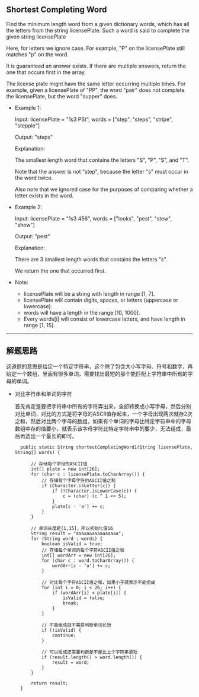## Shortest Completing Word

Find the minimum length word from a given dictionary words, which has all the letters from the string licensePlate. Such a word is said to complete the given string licensePlate

Here, for letters we ignore case. For example, "P" on the licensePlate still matches "p" on the word.

It is guaranteed an answer exists. If there are multiple answers, return the one that occurs first in the array.

The license plate might have the same letter occurring multiple times. For example, given a licensePlate of "PP", the word "pair" does not complete the licensePlate, but the word "supper" does.

- Example 1:

  Input: licensePlate = "1s3 PSt", words = ["step", "steps", "stripe", "stepple"]

  Output: "steps"

  Explanation: 
  
  The smallest length word that contains the letters "S", "P", "S", and "T".
  
  Note that the answer is not "step", because the letter "s" must occur in the word twice.

  Also note that we ignored case for the purposes of comparing whether a letter exists in the word.

- Example 2:

  Input: licensePlate = "1s3 456", words = ["looks", "pest", "stew", "show"]

  Output: "pest"

  Explanation: 
  
  There are 3 smallest length words that contains the letters "s".

  We return the one that occurred first.

- Note:
  
  - licensePlate will be a string with length in range [1, 7].
  - licensePlate will contain digits, spaces, or letters (uppercase or lowercase).
  - words will have a length in the range [10, 1000].
  - Every words[i] will consist of lowercase letters, and have length in range [1, 15].
---

## 解题思路

这道题的意思是给定一个特定字符串，这个除了包含大小写字母、符号和数字，再给定一个数组，里面有很多单词，需要找出最短的那个能匹配上字符串中所有的字母的单词。

- 对比字符串和单词的字符

  首先肯定是要把字符串中所有的字符弄出来，全部转换成小写字母，然后分别对比单词，对比的方式是将字母的ASCII值存起来，一个字母出现两次就存2次之和，然后对比两个字母的数组，如果有个单词的字母比特定字符串中的字母数组中存的值要小，就表示该字母字符比特定字符串中的要少，无法组成，最后再选出一个最长的即可。

  ```
	public static String shortestCompletingWord1(String licensePlate, String[] words) {

		// 存储每个字母的ASCII值
		int[] plate = new int[26];
		for (char c : licensePlate.toCharArray()) {
			// 存储每个字母字符的ASCII值之和
			if (Character.isLetter(c)) {
				if (!Character.isLowerCase(c)) {
					c = (char) (c ^ 1 << 5);
				}
				plate[c - 'a'] += c;
			}
		}

		// 单词长度是[1,15]，所以初始化值16
		String result = "aaaaaaaaaaaaaaaa";
		for (String word : words) {
			boolean isValid = true;
			// 存储每个单词的每个字符ASCII值之和
			int[] wordArr = new int[26];
			for (char c : word.toCharArray()) {
				wordArr[c - 'a'] += c;
			}

			// 对比每个字符ASCII值之和，如果小于就表示不能组成
			for (int i = 0; i < 26; i++) {
				if (wordArr[i] < plate[i]) {
					isValid = false;
					break;
				}
			}

			// 不能组成就不需要判断单词长短
			if (!isValid) {
				continue;
			}

			// 可以组成还需要判断是不是比上个字符串更短
			if (result.length() > word.length()) {
				result = word;
			}
		}

		return result;
	}
  ```